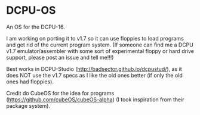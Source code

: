 # DCPU-OS
An OS for the DCPU-16.

I am working on porting it to v1.7 so it can use floppies to load programs and get rid of the current program system.
(If someone can find me a DCPU v1.7 emulator/assembler with some sort of experimental floppy or hard drive support, please post an issue and tell me!!!)

Best works in DCPU-Studio (http://badsector.github.io/dcpustud/), as it does NOT use the v1.7 specs as I like the old ones better (if only the old ones had floppies).

Credit do CubeOS for the idea for programs (https://github.com/cubeOS/cubeOS-alpha) (I took inspiration from their package system).
